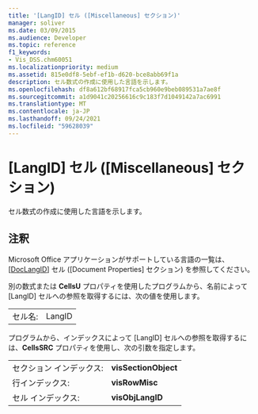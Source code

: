 ```yaml
---
title: '[LangID] セル ([Miscellaneous] セクション)'
manager: soliver
ms.date: 03/09/2015
ms.audience: Developer
ms.topic: reference
f1_keywords:
- Vis_DSS.chm60051
ms.localizationpriority: medium
ms.assetid: 815e0df8-5ebf-ef1b-d620-bce8abb69f1a
description: セル数式の作成に使用した言語を示します。
ms.openlocfilehash: df8a612bf68917fca5cb960e9beb089531a7ae8f
ms.sourcegitcommit: a1d9041c20256616c9c183f7d1049142a7ac6991
ms.translationtype: MT
ms.contentlocale: ja-JP
ms.lasthandoff: 09/24/2021
ms.locfileid: "59628039"
---
```

# <a name="langid-cell-miscellaneous-section"></a>[LangID] セル ([Miscellaneous] セクション)

セル数式の作成に使用した言語を示します。 
  
## <a name="remarks"></a>注釈

Microsoft Office アプリケーションがサポートしている言語の一覧は、[[DocLangID](doclangid-cell-document-properties-section.md)] セル ([Document Properties] セクション) を参照してください。 
  
別の数式または **CellsU** プロパティを使用したプログラムから、名前によって [LangID] セルへの参照を取得するには、次の値を使用します。 
  
|||
|:-----|:-----|
| セル名:  <br/> | LangID  <br/> |
   
プログラムから、インデックスによって [LangID] セルへの参照を取得するには、**CellsSRC** プロパティを使用し、次の引数を指定します。 
  
|||
|:-----|:-----|
| セクション インデックス:  <br/> |**visSectionObject** <br/> |
| 行インデックス:  <br/> |**visRowMisc** <br/> |
| セル インデックス:  <br/> |**visObjLangID** <br/> |
   

